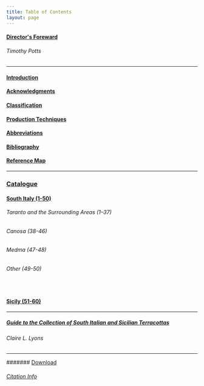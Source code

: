 ```yaml
---
title: Table of Contents
layout: page
---
```

#### [Director's Foreward](#)

###### Timothy Potts

---

#### [Introduction](introduction)

#### [Acknowledgments](acknowledgments)

#### [Classification](classification)

#### [Production Techniques](production_techniques)

#### [Abbreviations](abbreviations)

#### [Bibliography](bibliography)

#### [Reference Map](map)

---

### [Catalogue](../catalogue)

#### [South Italy (1-50)](../catalogue/south-italy)

###### Taranto and the Surrounding Areas (1–37)

###### Canosa (38-46)

###### Medma (47-48)

###### Other (49-50)

<br />

#### [Sicily (51-60)](../catalogue/sicily)

---

##### [Guide to the Collection of South Italian and Sicilian Terracottas](#)

###### Claire L. Lyons

---

####### [Download](downloads)

###### [Citation Info](cite)
